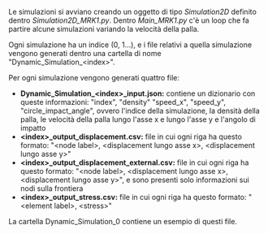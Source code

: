 Le simulazioni si avviano creando un oggetto di tipo _Simulation2D_ definito dentro _Simulation2D_MRK1.py_.
Dentro _Main_MRK1.py_ c'è un loop che fa partire alcune simulazioni variando la velocità della palla.

Ogni simulazione ha un indice (0, 1...), e i file relativi a quella simulazione vengono generati dentro una cartella di nome "Dynamic_Simulation_\<index>".

Per ogni simulazione vengono generati quattro file:
- **Dynamic_Simulation_\<index>_input.json:** contiene un dizionario con queste informazioni: "index", "density" "speed_x", "speed_y", "circle_impact_angle", ovvero l'indice della simulazione, la densità della palla, le velocità della palla lungo l'asse x e lungo l'asse y e l'angolo di impatto
- **\<index>_output_displacement.csv:** file in cui ogni riga ha questo formato: "\<node label>, \<displacement lungo asse x>, \<displacement lungo asse y>"
- **\<index>_output_displacement_external.csv:** file in cui ogni riga ha questo formato: "\<node label>, \<displacement lungo asse x>, \<displacement lungo asse y>", e sono presenti solo informazioni sui nodi sulla frontiera
- **\<index>_output_stress.csv:** file in cui ogni riga ha questo formato: "\<element label>, \<stress>"

La cartella Dynamic_Simulation_0 contiene un esempio di questi file.
